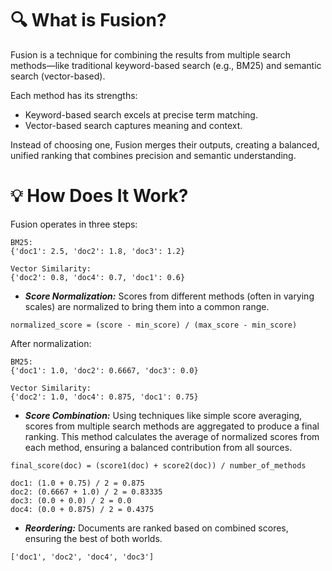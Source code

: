 # 🔍 What is Fusion?

Fusion is a technique for combining the results from multiple search methods—like traditional keyword-based search (e.g., BM25) and semantic search (vector-based).

Each method has its strengths:

- Keyword-based search excels at precise term matching.
- Vector-based search captures meaning and context.

Instead of choosing one, Fusion merges their outputs, creating a balanced, unified ranking that combines precision and semantic understanding.

# 💡 How Does It Work?

Fusion operates in three steps:

```plaintext
BM25:
{'doc1': 2.5, 'doc2': 1.8, 'doc3': 1.2}

Vector Similarity:
{'doc2': 0.8, 'doc4': 0.7, 'doc1': 0.6}
```

- **_Score Normalization:_** Scores from different methods (often in varying scales) are normalized to bring them into a common range.

```plaintext
normalized_score = (score - min_score) / (max_score - min_score)
```

After normalization:

```plaintext
BM25:
{'doc1': 1.0, 'doc2': 0.6667, 'doc3': 0.0}

Vector Similarity:
{'doc2': 1.0, 'doc4': 0.875, 'doc1': 0.75}
```

- **_Score Combination:_** Using techniques like simple score averaging, scores from multiple search methods are aggregated to produce a final ranking. This method calculates the average of normalized scores from each method, ensuring a balanced contribution from all sources.

```plaintext
final_score(doc) = (score1(doc) + score2(doc)) / number_of_methods
```

```plaintext
doc1: (1.0 + 0.75) / 2 = 0.875
doc2: (0.6667 + 1.0) / 2 = 0.83335
doc3: (0.0 + 0.0) / 2 = 0.0
doc4: (0.0 + 0.875) / 2 = 0.4375

```

- **_Reordering:_** Documents are ranked based on combined scores, ensuring the best of both worlds.

```plaintext
['doc1', 'doc2', 'doc4', 'doc3']
```
